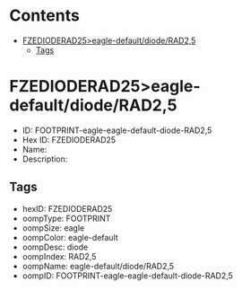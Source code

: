 



Contents
========

* [FZEDIODERAD25>eagle-default/diode/RAD2,5](#fzedioderad25eagle-defaultdioderad25)
	* [Tags](#tags)

# FZEDIODERAD25>eagle-default/diode/RAD2,5

- ID: FOOTPRINT-eagle-eagle-default-diode-RAD2,5
- Hex ID: FZEDIODERAD25
- Name: 
- Description: 

## Tags

- hexID: FZEDIODERAD25
- oompType: FOOTPRINT
- oompSize: eagle
- oompColor: eagle-default
- oompDesc: diode
- oompIndex: RAD2,5
- oompName: eagle-default/diode/RAD2,5
- oompID: FOOTPRINT-eagle-eagle-default-diode-RAD2,5
